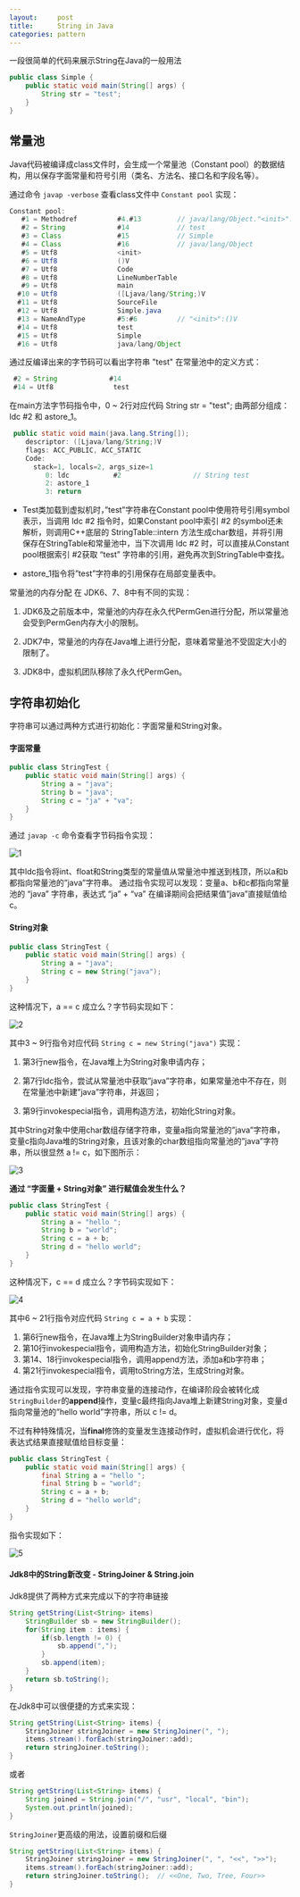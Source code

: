 ```yaml
---
layout:     post
title:      String in Java
categories: pattern
---
```


一段很简单的代码来展示String在Java的一般用法

```java
public class Simple {  
    public static void main(String[] args) {  
        String str = "test";  
    }  
}
```

## 常量池
Java代码被编译成class文件时，会生成一个常量池（Constant pool）的数据结构，用以保存字面常量和符号引用（类名、方法名、接口名和字段名等）。

通过命令 `javap -verbose` 查看class文件中 `Constant pool` 实现：

```java
Constant pool:
   #1 = Methodref          #4.#13         // java/lang/Object."<init>":()V
   #2 = String             #14            // test
   #3 = Class              #15            // Simple
   #4 = Class              #16            // java/lang/Object
   #5 = Utf8               <init>
   #6 = Utf8               ()V
   #7 = Utf8               Code
   #8 = Utf8               LineNumberTable
   #9 = Utf8               main
  #10 = Utf8               ([Ljava/lang/String;)V
  #11 = Utf8               SourceFile
  #12 = Utf8               Simple.java
  #13 = NameAndType        #5:#6          // "<init>":()V
  #14 = Utf8               test
  #15 = Utf8               Simple
  #16 = Utf8               java/lang/Object
```
通过反编译出来的字节码可以看出字符串 "test" 在常量池中的定义方式：

```java
 #2 = String             #14  
 #14 = Utf8               test
```

在main方法字节码指令中，0 ~ 2行对应代码 String str = "test"; 由两部分组成：
ldc #2 和 astore_1。

```java
 public static void main(java.lang.String[]);
    descriptor: ([Ljava/lang/String;)V
    flags: ACC_PUBLIC, ACC_STATIC
    Code:
      stack=1, locals=2, args_size=1
         0: ldc           #2                  // String test
         2: astore_1
         3: return
```

*   Test类加载到虚拟机时，”test”字符串在Constant pool中使用符号引用symbol表示，当调用 ldc #2 指令时，如果Constant pool中索引 #2 的symbol还未解析，则调用C++底层的 StringTable::intern 方法生成char数组，并将引用保存在StringTable和常量池中，当下次调用 ldc #2 时，可以直接从Constant pool根据索引 #2获取 “test” 字符串的引用，避免再次到StringTable中查找。

*   astore_1指令将”test”字符串的引用保存在局部变量表中。

常量池的内存分配 在 JDK6、7、8中有不同的实现：

1. JDK6及之前版本中，常量池的内存在永久代PermGen进行分配，所以常量池会受到PermGen内存大小的限制。

2. JDK7中，常量池的内存在Java堆上进行分配，意味着常量池不受固定大小的限制了。

3. JDK8中，虚拟机团队移除了永久代PermGen。

## 字符串初始化
字符串可以通过两种方式进行初始化：字面常量和String对象。

#### 字面常量
```java
public class StringTest {
    public static void main(String[] args) {
        String a = "java";
        String b = "java";
        String c = "ja" + "va";
    }
}
```
通过 `javap -c` 命令查看字节码指令实现：

![1](/images/string/1.png)

其中ldc指令将int、float和String类型的常量值从常量池中推送到栈顶，所以a和b都指向常量池的”java”字符串。
通过指令实现可以发现：变量a、b和c都指向常量池的 “java” 字符串，表达式 “ja” + “va” 在编译期间会把结果值”java”直接赋值给c。

#### String对象
```java
public class StringTest {
    public static void main(String[] args) {
        String a = "java";
        String c = new String("java");
    }
}
```
这种情况下，a == c 成立么？字节码实现如下：

![2](/images/string/2.png)

其中3 ~ 9行指令对应代码 `String c = new String("java")` 实现：

1. 第3行new指令，在Java堆上为String对象申请内存；

2. 第7行ldc指令，尝试从常量池中获取”java”字符串，如果常量池中不存在，则在常量池中新建”java”字符串，并返回；

3. 第9行invokespecial指令，调用构造方法，初始化String对象。

其中String对象中使用char数组存储字符串，变量a指向常量池的”java”字符串，变量c指向Java堆的String对象，且该对象的char数组指向常量池的”java”字符串，所以很显然 a != c，如下图所示：

![3](/images/string/3.png)

**通过 “字面量 + String对象” 进行赋值会发生什么？**

```java
public class StringTest {
    public static void main(String[] args) {
        String a = "hello ";
        String b = "world";
        String c = a + b;
        String d = "hello world";
    }
}
```

这种情况下，c == d 成立么？字节码实现如下：

![4](/images/string/4.png)

其中6 ~ 21行指令对应代码 `String c = a + b` 实现：

1. 第6行new指令，在Java堆上为StringBuilder对象申请内存；
2. 第10行invokespecial指令，调用构造方法，初始化StringBuilder对象；
3. 第14、18行invokespecial指令，调用append方法，添加a和b字符串；
4. 第21行invokespecial指令，调用toString方法，生成String对象。

通过指令实现可以发现，字符串变量的连接动作，在编译阶段会被转化成`StringBuilder`的**append**操作，变量c最终指向Java堆上新建String对象，变量d指向常量池的”hello world”字符串，所以 c != d。

不过有种特殊情况，当**final**修饰的变量发生连接动作时，虚拟机会进行优化，将表达式结果直接赋值给目标变量：

```java
public class StringTest {
    public static void main(String[] args) {
        final String a = "hello ";
        final String b = "world";
        String c = a + b;
        String d = "hello world";
    }
}
```

指令实现如下：

![5](/images/string/5.png)

#### Jdk8中的String新改变 - StringJoiner & String.join

Jdk8提供了两种方式来完成以下的字符串链接

```java
String getString(List<String> items)
	StringBuilder sb = new StringBuilder();
	for(String item : items) {
		if(sb.length != 0) {
			sb.append(",");
		}
		sb.append(item);
	}
	return sb.toString();
}
```

在Jdk8中可以很便捷的方式来实现：

```java
String getString(List<String> items) {
    StringJoiner stringJoiner = new StringJoiner(", ");
    items.stream().forEach(stringJoiner::add);
    return stringJoiner.toString();
}
```

或者

```java
String getString(List<String> items) {
    String joined = String.join("/", "usr", "local", "bin");
    System.out.println(joined);
}
```

`StringJoiner`更高级的用法，设置前缀和后缀

```java
String getString(List<String> items) {
    StringJoiner stringJoiner = new StringJoiner(", ", "<<", ">>");
    items.stream().forEach(stringJoiner::add);
    return stringJoiner.toString();  // <<One, Two, Tree, Four>>
}
```